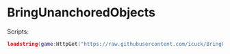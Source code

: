 # BringUnanchoredObjects


Scripts:
```lua
loadstring(game:HttpGet("https://raw.githubusercontent.com/icuck/BringUnanchoredObjects/master/script.lua", true))()
```
